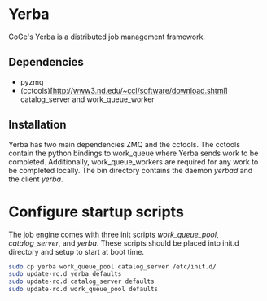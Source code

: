 Yerba
=====

CoGe's Yerba is a distributed job management framework.

Dependencies
------------

 * pyzmq
 * (cctools)[http://www3.nd.edu/~ccl/software/download.shtml] catalog_server
   and work_queue_worker

Installation
------------

Yerba has two main dependencies ZMQ and the cctools. The cctools contain the
python bindings to work_queue where Yerba sends work to be completed.
Additionally, work_queue_workers are required for any work to be completed
locally. The bin directory contains the daemon _yerbad_ and the client _yerba_.

# Configure startup scripts
The job engine comes with three init scripts _work_queue_pool_,
_catalog_server_, and _yerba_. These scripts should be placed into init.d
directory and setup to start at boot time.

```bash
sudo cp yerba work_queue_pool catalog_server /etc/init.d/
sudo update-rc.d yerba defaults
sudo update-rc.d catalog_server defaults
sudo update-rc.d work_queue_pool defaults
```
